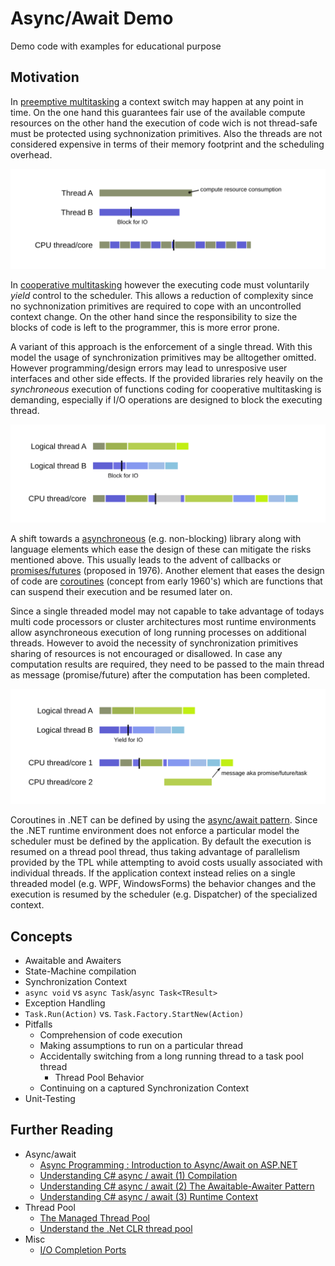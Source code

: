 # Async/Await Demo

Demo code with examples for educational purpose

## Motivation

In [preemptive multitasking](https://en.wikipedia.org/wiki/Preemption_(computing)#Preemptive_multitasking)
a context switch may happen at any point in time.
On the one hand this guarantees fair use of the available compute resources
on the other hand the execution of code wich is not thread-safe must be protected using
sychnonization primitives.
Also the threads are not considered expensive in terms of their memory footprint and
the scheduling overhead.

![preemptive](./preemptive.svg)

In [cooperative multitasking](https://en.wikipedia.org/wiki/Cooperative_multitasking)
however the executing code must voluntarily _yield_ control to the scheduler.
This allows a reduction of complexity since no sychnonization primitives
are required to cope with an uncontrolled context change.
On the other hand since the responsibility to size the blocks of code
is left to the programmer, this is more error prone.

A variant of this approach is the enforcement of a single thread.
With this model the usage of synchronization primitives may be alltogether omitted.
However programming/design errors may lead to unresposive user interfaces
and other side effects.
If the provided libraries rely heavily on the _synchroneous_ execution of functions
coding for cooperative multitasking is demanding, especially if I/O operations
are designed to block the executing thread.

![cooperative, synchroneous](./cooperative_synchroneous.svg)

A shift towards a [asynchroneous](https://en.wikipedia.org/wiki/Asynchrony_(computer_programming))
(e.g. non-blocking) library along with language elements which
ease the design of these can mitigate the risks mentioned above.
This usually leads to the advent of callbacks or [promises/futures](https://en.wikipedia.org/wiki/Futures_and_promises)
(proposed in 1976).
Another element that eases the design of code are [coroutines](https://en.wikipedia.org/wiki/Coroutine)
(concept from early 1960's)
which are functions that can suspend their execution and be resumed later on.

Since a single threaded model may not capable to take advantage of todays multi code processors
or cluster architectures most runtime environments allow asynchroneous execution of long running
processes on additional threads.
However to avoid the necessity of synchronization primitives sharing of resources is
not encouraged or disallowed.
In case any computation results are required, they need to be passed to the main thread
as message (promise/future) after the computation has been completed.

![cooperative, asynchroneous](./cooperative_asynchroneous.svg)

Coroutines in .NET can be defined by using the [async/await pattern](https://en.wikipedia.org/wiki/Async/await).
Since the .NET runtime environment does not enforce a particular model
the scheduler must be defined by the application.
By default the execution is resumed on a thread pool thread, thus taking
advantage of parallelism provided by the TPL while attempting to avoid costs
usually associated with individual threads.
If the application context instead relies on a single threaded model (e.g. WPF, WindowsForms)
the behavior changes and the execution is resumed by the scheduler (e.g. Dispatcher)
of the specialized context.

## Concepts

- Awaitable and Awaiters
- State-Machine compilation
- Synchronization Context
- `async void` vs `async Task`/`async Task<TResult>`
- Exception Handling
- `Task.Run(Action)` vs. `Task.Factory.StartNew(Action)`
- Pitfalls
  - Comprehension of code execution
  - Making assumptions to run on a particular thread
  - Accidentally switching from a long running thread to a
    task pool thread
    - Thread Pool Behavior
  - Continuing on a captured Synchronization Context
- Unit-Testing

## Further Reading

- Async/await
  - [Async Programming : Introduction to Async/Await on ASP.NET](https://msdn.microsoft.com/en-us/magazine/dn802603.aspx)
  - [Understanding C# async / await (1) Compilation](https://weblogs.asp.net/dixin/understanding-c-sharp-async-await-1-compilation)
  - [Understanding C# async / await (2) The Awaitable-Awaiter Pattern](https://weblogs.asp.net/dixin/understanding-c-sharp-async-await-2-awaitable-awaiter-pattern)
  - [Understanding C# async / await (3) Runtime Context](https://weblogs.asp.net/dixin/understanding-c-sharp-async-await-3-runtime-context)
- Thread Pool
  - [The Managed Thread Pool](https://docs.microsoft.com/en-us/dotnet/standard/threading/the-managed-thread-pool)
  - [Understand the .Net CLR thread pool](https://www.infoworld.com/article/3201030/application-development/understand-the-net-clr-thread-pool.html)
- Misc
  - [I/O Completion Ports](https://msdn.microsoft.com/en-us/library/windows/desktop/aa365198.aspx)